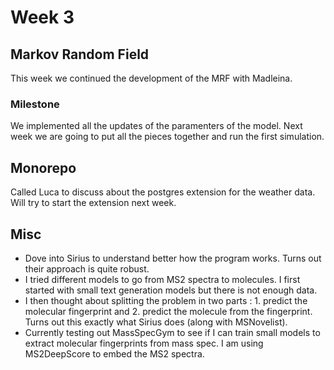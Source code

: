 
# Week 3
## Markov Random Field
This week we continued the development of the MRF with Madleina. 

### Milestone
We implemented all the updates of the paramenters of the model. Next week we are going to put all the pieces together and run the first simulation.

## Monorepo
Called Luca to discuss about the postgres extension for the weather data. Will try to start the extension next week.

## Misc
- Dove into Sirius to understand better how the program works. Turns out their approach is quite robust. 
- I tried different models to go from MS2 spectra to molecules. I first started with small text generation models but there is not enough data.
- I then thought about splitting the problem in two parts : 1. predict the molecular fingerprint and 2. predict the molecule from the fingerprint. Turns out this exactly what Sirius does (along with MSNovelist).
- Currently testing out MassSpecGym to see if I can train small models to extract molecular fingerprints from mass spec. I am using MS2DeepScore to embed the MS2 spectra.
